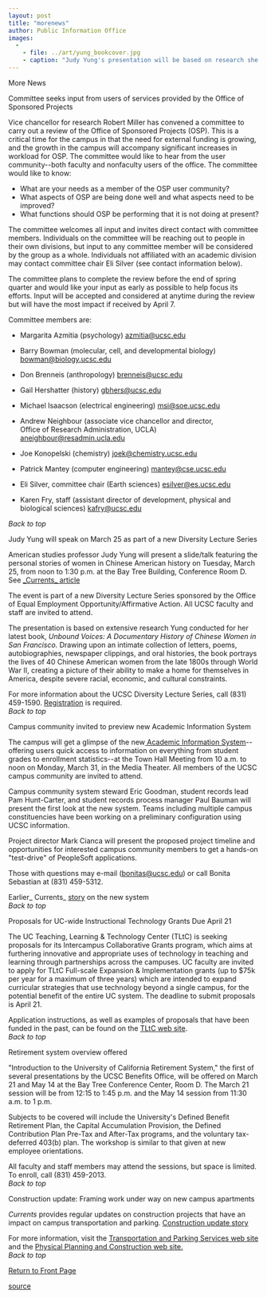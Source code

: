 ```yaml
---
layout: post
title: "morenews"
author: Public Information Office
images:
  -
    - file: ../art/yung_bookcover.jpg
    - caption: "Judy Yung's presentation will be based on research she conducted for her book Unbound Voices."
---
```


More News

Committee seeks input from users of services provided by the Office of Sponsored Projects

Vice chancellor for research Robert Miller has convened a committee to carry out a review of the Office of Sponsored Projects (OSP). This is a critical time for the campus in that the need for external funding is growing, and the growth in the campus will accompany significant increases in workload for OSP. The committee would like to hear from the user community--both faculty and nonfaculty users of the office. The committee would like to know:  

* What are your needs as a member of the OSP user community?   
* What aspects of OSP are being done well and what aspects need to be improved?   
* What functions should OSP be performing that it is not doing at present?  

The committee welcomes all input and invites direct contact with committee members. Individuals on the committee will be reaching out to people in their own divisions, but input to any committee member will be considered by the group as a whole. Individuals not affiliated with an academic division may contact committee chair Eli Silver (see contact information below).  

The committee plans to complete the review before the end of spring quarter and would like your input as early as possible to help focus its efforts. Input will be accepted and considered at anytime during the review but will have the most impact if received by April 7.   

Committee members are:

* Margarita Azmitia (psychology) [azmitia@ucsc.edu][1]
* Barry Bowman (molecular, cell, and developmental biology) [bowman@biology.ucsc.edu][2]  
* Don Brenneis (anthropology) [brenneis@ucsc.edu][3]  
* Gail Hershatter (history) [gbhers@ucsc.edu][4]  
* Michael Isaacson (electrical engineering) [msi@soe.ucsc.edu][5]  
* Andrew Neighbour (associate vice chancellor and director,   
Office of Research Administration, UCLA)[ aneighbour@resadmin.ucla.edu][6]  

* Joe Konopelski (chemistry) [joek@chemistry.ucsc.edu][7]  
* Patrick Mantey (computer engineering) [mantey@cse.ucsc.edu][7]  
* Eli Silver, committee chair (Earth sciences) [esilver@es.ucsc.edu][8]
* Karen Fry, staff (assistant director of development, physical and biological sciences) [kafry@ucsc.edu][9]  

_Back to top_

Judy Yung will speak on March 25 as part of a new Diversity Lecture Series  

American studies professor Judy Yung will present a slide/talk featuring the personal stories of women in Chinese American history on Tuesday, March 25, from noon to 1:30 p.m. at the Bay Tree Building, Conference Room D. See [_Currents][10][_ article][10]  

The event is part of a new Diversity Lecture Series sponsored by the Office of Equal Employment Opportunity/Affirmative Action. All UCSC faculty and staff are invited to attend.

The presentation is based on extensive research Yung conducted for her latest book, _Unbound Voices: A Documentary History of Chinese Women in San Francisco._ Drawing upon an intimate collection of letters, poems, autobiographies, newspaper clippings, and oral histories, the book portrays the lives of 40 Chinese American women from the late 1800s through World War II, creating a picture of their ability to make a home for themselves in America, despite severe racial, economic, and cultural constraints.

For more information about the UCSC Diversity Lecture Series, call (831) 459-1590. [Registration][11] is required.  
_Back to top_

Campus community invited to preview new Academic Information System

The campus will get a glimpse of the new[ Academic Information System][12]\--offering users quick access to information on everything from student grades to enrollment statistics--at the Town Hall Meeting from 10 a.m. to noon on Monday, March 31, in the Media Theater. All members of the UCSC campus community are invited to attend.  

Campus community system steward Eric Goodman, student records lead Pam Hunt-Carter, and student records process manager Paul Bauman will present the first look at the new system. Teams including multiple campus constituencies have been working on a preliminary configuration using UCSC information.  
  
Project director Mark Cianca will present the proposed project timeline and opportunities for interested campus community members to get a hands-on "test-drive" of PeopleSoft applications.  

Those with questions may e-mail ([bonitas@ucsc.edu][13]) or call Bonita Sebastian at (831) 459-5312.   

Earlier_ Currents_ [story][14] on the new system  
_Back to top_

Proposals for UC-wide Instructional Technology Grants Due April 21

The UC Teaching, Learning & Technology Center (TLtC) is seeking proposals for its Intercampus Collaborative Grants program, which aims at furthering innovative and appropriate uses of technology in teaching and learning through partnerships across the campuses. UC faculty are invited to apply for TLtC Full-scale Expansion & Implementation grants (up to $75k per year for a maximum of three years) which are intended to expand curricular strategies that use technology beyond a single campus, for the potential benefit of the entire UC system. The deadline to submit proposals is April 21.  

Application instructions, as well as examples of proposals that have been funded in the past, can be found on the [TLtC web site][15].  
_Back to top_

Retirement system overview offered  

"Introduction to the University of California Retirement System," the first of several presentations by the UCSC Benefits Office, will be offered on March 21 and May 14 at the Bay Tree Conference Center, Room D. The March 21 session will be from 12:15 to 1:45 p.m. and the May 14 session from 11:30 a.m. to 1 p.m.  

Subjects to be covered will include the University's Defined Benefit Retirement Plan, the Capital Accumulation Provision, the Defined Contribution Plan Pre-Tax and After-Tax programs, and the voluntary tax-deferred 403(b) plan. The workshop is similar to that given at new employee orientations.  

All faculty and staff members may attend the sessions, but space is limited. To enroll, call (831) 459-2013.  
_Back to top_

Construction update: Framing work under way on new campus apartments

_Currents_ provides regular updates on construction projects that have an impact on campus transportation and parking. [Construction update story][16]

For more information, visit the [Transportation and Parking Services web site][17] and the [Physical Planning and Construction web site.  
][18]_Back to top_

[Return to Front Page][19]  

[1]: mailto:azmitia@ucsc.edu
[2]: mailto:bowman@biology.ucsc.edu
[3]: mailto:brenneis@ucsc.edu
[4]: mailto:gbhers@ucsc.edu
[5]: mailto:msi@soe.ucsc.edu
[6]: mailto:aneighbour@resadmin.ucla.edu
[7]: mailto:joek@chemistry.ucsc.edu
[8]: mailto:esilver@es.ucsc.edu
[9]: mailto:kafry@ucsc.edu
[10]: ../03-03/women.html
[11]: mailto:tpchinn@ucsc.edu
[12]: http://ais.ucsc.edu/
[13]: mailto:bonitas@ucsc.edu
[14]: http://www.ucsc.edu/currents/02-03/08-19/software.html
[15]: http://www.uctltc.org/funding/
[16]: http://www.ucsc.edu/about/construction_plans.html
[17]: http://www2.ucsc.edu/taps/
[18]: http://www2.ucsc.edu/ppc/
[19]: http://currents.ucsc.edu/

[source](http://www1.ucsc.edu/currents/02-03/03-17/morenews.html "Permalink to morenews")
